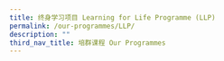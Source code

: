 ```yaml
---
title: 终身学习项目 Learning for Life Programme (LLP)
permalink: /our-programmes/LLP/
description: ""
third_nav_title: 培群课程 Our Programmes
---
```





